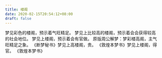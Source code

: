 ```yaml
---
title: 楼阁
date: 2020-02-15T20:54:12+08:00
draft: false
---
```


梦见彩色的楼阁，预示着气旺精足。
梦见上比较高的楼阁，预示着会会获得较高的社会地位。
梦见上楼阁，预示着会有官做。
原版周公解梦：梦彩楼高阁，主气旺精足之象。
《断梦秘书》梦见上高楼阁，贵。
《敦煌本梦书》梦见上楼阁，得官。
《敦煌本梦书》